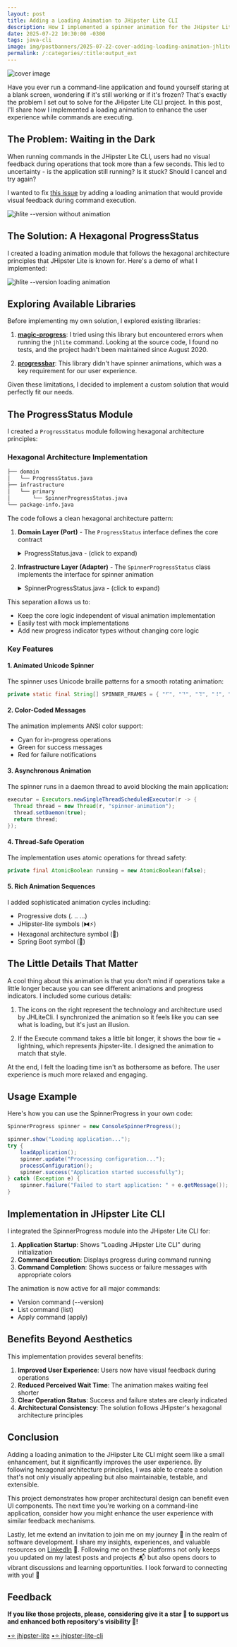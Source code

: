 ```yaml
---
layout: post
title: Adding a Loading Animation to JHipster Lite CLI
description: How I implemented a spinner animation for the JHipster Lite CLI to enhance the user experience
date: 2025-07-22 10:30:00 -0300
tags: java-cli
image: img/postbanners/2025-07-22-cover-adding-loading-animation-jhlite-cli.jpg
permalink: /:categories/:title:output_ext
---
```


![cover image](https://renanfranca.github.io/img/postbanners/2025-07-22-cover-adding-loading-animation-jhlite-cli.jpg)

Have you ever run a command-line application and found yourself staring at a blank screen, wondering if it's still working or if it's frozen? That's exactly the problem I set out to solve for the JHipster Lite CLI project. In this post, I'll share how I implemented a loading animation to enhance the user experience while commands are executing.

## The Problem: Waiting in the Dark

When running commands in the JHipster Lite CLI, users had no visual feedback during operations that took more than a few seconds. This led to uncertainty - is the application still running? Is it stuck? Should I cancel and try again?

I wanted to fix [this issue](https://github.com/jhipster/jhipster-lite-cli/issues/13) by adding a loading animation that would provide visual feedback during command execution.

![jhlite --version without animation](https://renanfranca.github.io/img/adding-loading-animation-jhlite-cli/jhlite-version-no-animation.gif)

## The Solution: A Hexagonal ProgressStatus

I created a loading animation module that follows the hexagonal architecture principles that JHipster Lite is known for. Here's a demo of what I implemented:

![jhlite --version loading animation](https://renanfranca.github.io/img/adding-loading-animation-jhlite-cli/jhlite-version-loading-animation.gif)

## Exploring Available Libraries

Before implementing my own solution, I explored existing libraries:

1. **[magic-progress](https://github.com/lukfor/magic-progress)**: I tried using this library but encountered errors when running the `jhlite` command. Looking at the source code, I found no tests, and the project hadn't been maintained since August 2020.

2. **[progressbar](https://github.com/ctongfei/progressbar)**: This library didn't have spinner animations, which was a key requirement for our user experience.

Given these limitations, I decided to implement a custom solution that would perfectly fit our needs.

## The ProgressStatus Module

I created a `ProgressStatus` module following hexagonal architecture principles:

### Hexagonal Architecture Implementation

```bash
├── domain
│   └── ProgressStatus.java
├── infrastructure
│   └── primary
│       └── SpinnerProgressStatus.java
└── package-info.java
```
The code follows a clean hexagonal architecture pattern:

1. **Domain Layer (Port)** - The `ProgressStatus` interface defines the core contract
    <details>
    
    <summary>ProgressStatus.java - (click to expand)</summary>
    
    ```java
    package tech.jhipster.lite.cli.shared.progressstatus.domain;
    
    public interface ProgressStatus {
    void show();
    void show(String message);
    void update(String message);
    void hide();
    void success(String message);
    void failure(String message);
    }
    ```
    </details>

2. **Infrastructure Layer (Adapter)** - The `SpinnerProgressStatus` class implements the interface for spinner animation
    <details>
    
    <summary>SpinnerProgressStatus.java - (click to expand)</summary>
    
    ```java
    package tech.jhipster.lite.cli.shared.progressstatus.infrastructure.primary;
    
    import java.util.Arrays;
    import java.util.concurrent.Executors;
    import java.util.concurrent.ScheduledExecutorService;
    import java.util.concurrent.TimeUnit;
    import java.util.concurrent.atomic.AtomicBoolean;
    import java.util.stream.Stream;
    import tech.jhipster.lite.cli.shared.generation.domain.ExcludeFromGeneratedCodeCoverage;
    import tech.jhipster.lite.cli.shared.progressstatus.domain.ProgressStatus;
    
    class SpinnerProgressStatus implements ProgressStatus {
    
        private static final String ANSI_RESET = "\u001B[0m";
        private static final String ANSI_GREEN = "\u001B[32m";
        private static final String ANSI_RED = "\u001B[31m";
        private static final String ANSI_CYAN = "\u001B[36m";
        private static final String CLEAR_LINE = "\r\033[K";
        private static final String[] SPINNER_FRAMES = { "⠋", "⠙", "⠹", "⠸", "⠼", "⠴", "⠦", "⠧", "⠇", "⠏" };
        private static final String DOT = ". ";
        private static final String DOUBLE_DOT = ".. ";
        private static final String TRIPLE_DOT = "... ";
        private static final String EMPTY = " ";
        private static final String LIGHTNING = "...%s⧓%s⚡ ".formatted(ANSI_CYAN, ANSI_RESET);
        private static final String LIGHTNING_DIAMOND = "...%s⧓%s⚡ 💎 ".formatted(ANSI_CYAN, ANSI_RESET);
        private static final String LIGHTNING_DIAMOND_LEAF = "...%s⧓%s⚡ 💎 🍃 ".formatted(ANSI_CYAN, ANSI_RESET);
    
        private static final String[] SUFFIX_ANIMATION_FRAMES = createSuffixAnimationFrames();
    
        private ScheduledExecutorService executor;
        private final AtomicBoolean running = new AtomicBoolean(false);
        private String currentMessage = "";
        private int frameIndex = 0;
        private int suffixFrameIndex = 0;
    
        private static String[] createSuffixAnimationFrames() {
            // @formatter:off
            String[] firstSequence = {
                    DOT, DOT,
                    DOUBLE_DOT, DOUBLE_DOT,
                    TRIPLE_DOT, TRIPLE_DOT,
                    LIGHTNING, LIGHTNING, LIGHTNING, LIGHTNING,
                    TRIPLE_DOT, TRIPLE_DOT,
                    DOUBLE_DOT, DOUBLE_DOT,
                    DOT, DOT,
                    EMPTY, EMPTY
            };
    
            String[] secondSequence = {
                    DOT, DOT,
                    DOUBLE_DOT, DOUBLE_DOT,
                    TRIPLE_DOT, TRIPLE_DOT,
                    LIGHTNING, LIGHTNING,
                    LIGHTNING_DIAMOND, LIGHTNING_DIAMOND,
                    LIGHTNING_DIAMOND_LEAF, LIGHTNING_DIAMOND_LEAF, LIGHTNING_DIAMOND_LEAF, LIGHTNING_DIAMOND_LEAF,
                    TRIPLE_DOT, TRIPLE_DOT,
                    DOUBLE_DOT, DOUBLE_DOT,
                    DOT, DOT,
                    EMPTY, EMPTY
            };
    
            return Stream.concat(Arrays.stream(firstSequence), Arrays.stream(secondSequence))
                    .toArray(String[]::new);
            // @formatter:on
        }
    
        @Override
        public void show() {
            show("Processing");
        }
    
        @Override
        public void show(String message) {
            if (running.compareAndSet(false, true)) {
                currentMessage = message;
    
                renderFrameSync();
    
                executor = Executors.newSingleThreadScheduledExecutor(r -> {
                    Thread thread = new Thread(r, "spinner-animation");
                    thread.setDaemon(true);
                    return thread;
                });
                executor.scheduleAtFixedRate(this::renderFrame, 0, 120, TimeUnit.MILLISECONDS);
            } else {
                update(message);
            }
        }
    
        @Override
        public void update(String message) {
            currentMessage = message;
    
            renderFrameSync();
        }
    
        @Override
        public void hide() {
            stopSpinner();
        }
    
        private boolean stopSpinner() {
            if (running.compareAndSet(true, false)) {
                executor.shutdown();
                System.out.print(CLEAR_LINE);
                frameIndex = 0;
                suffixFrameIndex = 0;
                return true;
            }
            return false;
        }
    
        @Override
        public void success(String message) {
            displayResult(ANSI_GREEN, "✓", message);
        }
    
        private void displayResult(String color, String symbol, String message) {
            if (stopSpinner()) {
                System.out.println(color + symbol + ANSI_RESET + " " + message);
            }
        }
    
        @Override
        public void failure(String message) {
            displayResult(ANSI_RED, "✗", message);
        }
    
        @ExcludeFromGeneratedCodeCoverage(reason = "Rendering logic is difficult to test")
        private void renderFrameSync() {
            renderSpinner(false);
        }
    
        @ExcludeFromGeneratedCodeCoverage(reason = "Rendering logic is difficult to test")
        private void renderSpinner(boolean updateFrame) {
            if (running.get()) {
                if (updateFrame) {
                    frameIndex = (frameIndex + 1) % SPINNER_FRAMES.length;
                    suffixFrameIndex = (suffixFrameIndex + 1) % SUFFIX_ANIMATION_FRAMES.length;
                }
                String frame = SPINNER_FRAMES[frameIndex];
                String suffix = SUFFIX_ANIMATION_FRAMES[suffixFrameIndex];
                System.out.print(CLEAR_LINE + ANSI_CYAN + frame + ANSI_RESET + " " + currentMessage + suffix);
            }
        }
    
        @ExcludeFromGeneratedCodeCoverage(reason = "Rendering logic is difficult to test")
        private void renderFrame() {
            renderSpinner(true);
        }
    }
    ```
    
    </details>

This separation allows us to:
- Keep the core logic independent of visual animation implementation
- Easily test with mock implementations
- Add new progress indicator types without changing core logic

### Key Features

#### 1. Animated Unicode Spinner
The spinner uses Unicode braille patterns for a smooth rotating animation:

```java
private static final String[] SPINNER_FRAMES = { "⠋", "⠙", "⠹", "⠸", "⠼", "⠴", "⠦", "⠧", "⠇", "⠏" };
```

#### 2. Color-Coded Messages
The animation implements ANSI color support:
- Cyan for in-progress operations
- Green for success messages
- Red for failure notifications

#### 3. Asynchronous Animation
The spinner runs in a daemon thread to avoid blocking the main application:

```java
executor = Executors.newSingleThreadScheduledExecutor(r -> {
  Thread thread = new Thread(r, "spinner-animation");
  thread.setDaemon(true);
  return thread;
});
```

#### 4. Thread-Safe Operation
The implementation uses atomic operations for thread safety:

```java
private final AtomicBoolean running = new AtomicBoolean(false);
```

#### 5. Rich Animation Sequences
I added sophisticated animation cycles including:
- Progressive dots (. .. ...)
- JHipster-lite symbols (⧓⚡)
- Hexagonal architecture symbol (💎)
- Spring Boot symbol (🍃)

## The Little Details That Matter

A cool thing about this animation is that you don't mind if operations take a little longer because you can see different animations and progress indicators. I included some curious details:

1) The icons on the right represent the technology and architecture used by JHLiteCli. I synchronized the animation so it feels like you can see what is loading, but it's just an illusion.

2) If the Execute command takes a little bit longer, it shows the bow tie + lightning, which represents jhipster-lite. I designed the animation to match that style.

At the end, I felt the loading time isn't as bothersome as before. The user experience is much more relaxed and engaging.

## Usage Example

Here's how you can use the SpinnerProgress in your own code:

```java
SpinnerProgress spinner = new ConsoleSpinnerProgress();

spinner.show("Loading application...");
try {
    loadApplication();
    spinner.update("Processing configuration...");
    processConfiguration();
    spinner.success("Application started successfully");
} catch (Exception e) {
    spinner.failure("Failed to start application: " + e.getMessage());
}
```

## Implementation in JHipster Lite CLI

I integrated the SpinnerProgress module into the JHipster Lite CLI for:

1. **Application Startup**: Shows "Loading JHipster Lite CLI" during initialization
2. **Command Execution**: Displays progress during command running
3. **Command Completion**: Shows success or failure messages with appropriate colors

The animation is now active for all major commands:
- Version command (--version)
- List command (list)
- Apply command (apply)

## Benefits Beyond Aesthetics

This implementation provides several benefits:

1. **Improved User Experience**: Users now have visual feedback during operations
2. **Reduced Perceived Wait Time**: The animation makes waiting feel shorter
3. **Clear Operation Status**: Success and failure states are clearly indicated
4. **Architectural Consistency**: The solution follows JHipster's hexagonal architecture principles

## Conclusion

Adding a loading animation to the JHipster Lite CLI might seem like a small enhancement, but it significantly improves the user experience. By following hexagonal architecture principles, I was able to create a solution that's not only visually appealing but also maintainable, testable, and extensible.

This project demonstrates how proper architectural design can benefit even UI components. The next time you're working on a command-line application, consider how you might enhance the user experience with similar feedback mechanisms.

Lastly, let me extend an invitation to join me on my journey 🚀 in the realm of software development. I share my insights, experiences, and valuable resources on [LinkedIn](https://www.linkedin.com/in/renan-af) 📎. Following me on these platforms not only keeps you updated on my latest posts and projects 📬 but also opens doors to vibrant discussions and learning opportunities. I look forward to connecting with you! 💼

## Feedback

**If you like those projects, please, considering give it a star 🌟 to support us and enhanced both repository's visibility 🤩!**

<!-- Place this tag where you want the button to render. --> <a class="github-button" href="https://github.com/jhipster/jhipster-lite" data-color-scheme="no-preference: dark; light: light; dark: dark;" data-show-count="true" data-size="large" aria-label="Star jhipster-jhipster-lite on GitHub">•⭐ jhipster-lite</a>

<!-- Place this tag where you want the button to render. --> <a class="github-button" href="https://github.com/jhipster/jhipster-lite-cli" data-color-scheme="no-preference: dark; light: light; dark: dark;" data-show-count="true" data-size="large" aria-label="Star jhipster/jhipster-lite-cli on GitHub">•⭐ jhipster-lite-cli</a>
<!-- Place this tag in your head or just before your close body tag. -->
<script async defer src="https://buttons.github.io/buttons.js"></script>
